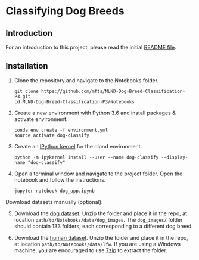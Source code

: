 # Classifying Dog Breeds

## Introduction

For an introduction to this project, please read the initial [README file](https://github.com/mfts/MLND-Dog-Breed-Classification-P3/blob/master/README.md). 

## Installation 

1. Clone the repository and navigate to the Notebooks folder.
	
	```	
	git clone https://github.com/mfts/MLND-Dog-Breed-Classification-P3.git
	cd MLND-Dog-Breed-Classification-P3/Notebooks
	```
	
2. Create a new environment with Python 3.6 and install packages & activate environment.

    ```
    conda env create -f environment.yml
    source activate dog-classify
    ```

3. Create an [IPython kernel](http://ipython.readthedocs.io/en/stable/install/kernel_install.html) for the nlpnd environment

    ```
    python -m ipykernel install --user --name dog-classify --display-name "dog-classify"
    ```

4. Open a terminal window and navigate to the project folder. Open the notebook and follow the instructions.

    ```
    jupyter notebook dog_app.ipynb
    ```

Download datasets manually (optional):

5. Download the [dog dataset](https://s3-us-west-1.amazonaws.com/udacity-aind/dog-project/dogImages.zip).  Unzip the folder and place it in the repo, at location `path/to/Notebooks/data/dog_images`.  The `dog_images/` folder should contain 133 folders, each corresponding to a different dog breed.

6. Download the [human dataset](http://vis-www.cs.umass.edu/lfw/lfw.tgz).  Unzip the folder and place it in the repo, at location `path/to/Notebooks/data/lfw`.  If you are using a Windows machine, you are encouraged to use [7zip](http://www.7-zip.org/) to extract the folder. 